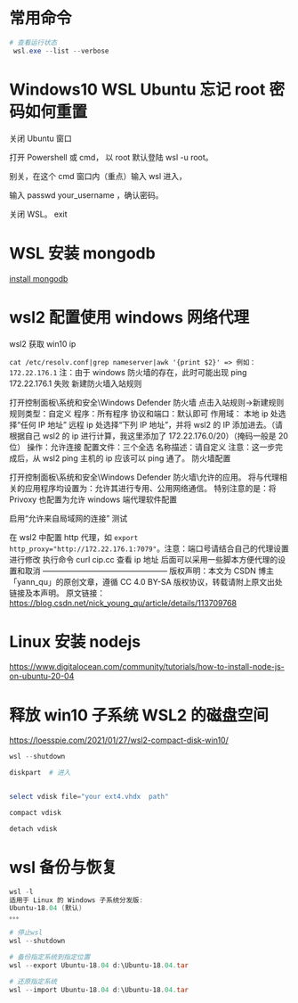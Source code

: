 # 常用命令

```powershell
# 查看运行状态
 wsl.exe --list --verbose
```

# Windows10 WSL Ubuntu 忘记 root 密码如何重置

关闭 Ubuntu 窗口

打开 Powershell 或 cmd， 以 root 默认登陆 wsl -u root。

别关，在这个 cmd 窗口内（重点）输入 wsl 进入，

输入 passwd your_username ，确认密码。

关闭 WSL。 exit

# WSL 安装 mongodb

[install mongodb](https://docs.microsoft.com/en-us/windows/wsl/tutorials/wsl-database#install-mongodb)

# wsl2 配置使用 windows 网络代理

wsl2 获取 win10 ip

`cat /etc/resolv.conf|grep nameserver|awk '{print $2}' => 例如：172.22.176.1`
注：由于 windows 防火墙的存在，此时可能出现 ping 172.22.176.1 失败
新建防火墙入站规则

打开控制面板\系统和安全\Windows Defender 防火墙
点击入站规则->新建规则
规则类型：自定义
程序：所有程序
协议和端口：默认即可
作用域：
本地 ip 处选择“任何 IP 地址”
远程 ip 处选择“下列 IP 地址”，并将 wsl2 的 IP 添加进去。（请根据自己 wsl2 的 ip 进行计算，我这里添加了 172.22.176.0/20）（掩码一般是 20 位）
操作：允许连接
配置文件：三个全选
名称描述：请自定义
注意：这一步完成后，从 wsl2 ping 主机的 ip 应该可以 ping 通了。
防火墙配置

打开控制面板\系统和安全\Windows Defender 防火墙\允许的应用。
将与代理相关的应用程序均设置为：允许其进行专用、公用网络通信。
特别注意的是：将 Privoxy 也配置为允许
windows 端代理软件配置

启用“允许来自局域网的连接”
测试

在 wsl2 中配置 http 代理，如 `export http_proxy="http://172.22.176.1:7079"`。注意：端口号请结合自己的代理设置进行修改
执行命令 curl cip.cc 查看 ip 地址
后面可以采用一些脚本方便代理的设置和取消
————————————————
版权声明：本文为 CSDN 博主「yann_qu」的原创文章，遵循 CC 4.0 BY-SA 版权协议，转载请附上原文出处链接及本声明。
原文链接：https://blog.csdn.net/nick_young_qu/article/details/113709768

# Linux 安装 nodejs

https://www.digitalocean.com/community/tutorials/how-to-install-node-js-on-ubuntu-20-04

# 释放 win10 子系统 WSL2 的磁盘空间

https://loesspie.com/2021/01/27/wsl2-compact-disk-win10/

```powershell
wsl --shutdown

diskpart  # 进入


select vdisk file="your ext4.vhdx  path"

compact vdisk

detach vdisk

```

# wsl 备份与恢复

```powershell
wsl -l
适用于 Linux 的 Windows 子系统分发版:
Ubuntu-18.04 (默认)
。。。

# 停止wsl
wsl --shutdown

# 备份指定系统到指定位置
wsl --export Ubuntu-18.04 d:\Ubuntu-18.04.tar

# 还原指定系统
wsl --import Ubuntu-18.04 d:\Ubuntu-18.04.tar

```
